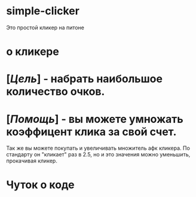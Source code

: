 # simple-clicker
Это простой кликер на питоне
# о кликере
 # [*Цель*] - набрать наибольшое количество очков.
 # [*Помощь*] - вы можете умножать коэффицент клика за свой счет.
 Так же вы можете покупать и увеличивать множитель афк кликера.
 По стандарту он "кликает" раз в 2.5, но и это значения можно уменьшить, прокачивая кликер.
# Чуток о коде
